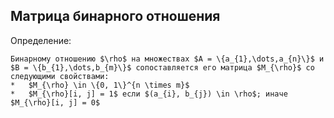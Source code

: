## Матрица бинарного отношения
Определение:
```spoiler-markdown
Бинарному отношению $\rho$ на множествах $A = \{a_{1},\dots,a_{n}\}$ и $B = \{b_{1},\dots,b_{m}\}$ сопоставляется его матрица $M_{\rho}$ со следующими свойствами:
*   $M_{\rho} \in \{0, 1\}^{n \times m}$
*   $M_{\rho}[i, j] = 1$ если $(a_{i}, b_{j}) \in \rho$; иначе $M_{\rho}[i, j] = 0$
```
